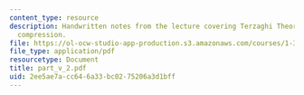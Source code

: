```yaml
---
content_type: resource
description: Handwritten notes from the lecture covering Terzaghi Theory and secondary
  compression.
file: https://ol-ocw-studio-app-production.s3.amazonaws.com/courses/1-361-advanced-soil-mechanics-fall-2004/2ee5ae7acc646a33bc0275206a3d1bff_part_v_2.pdf
file_type: application/pdf
resourcetype: Document
title: part_v_2.pdf
uid: 2ee5ae7a-cc64-6a33-bc02-75206a3d1bff
---
```

